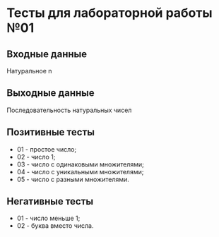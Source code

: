 # Тесты для лабораторной работы №01

## Входные данные
Натуральное n

## Выходные данные
Последовательность натуральных чисел

## Позитивные тесты
- 01 - простое число;
- 02 - число 1;
- 03 - число с одинаковыми множителями;
- 04 - число с уникальными множителями;
- 05 - число с разными множителями.

## Негативные тесты
- 01 - число меньше 1;
- 02 - буква вместо числа.
